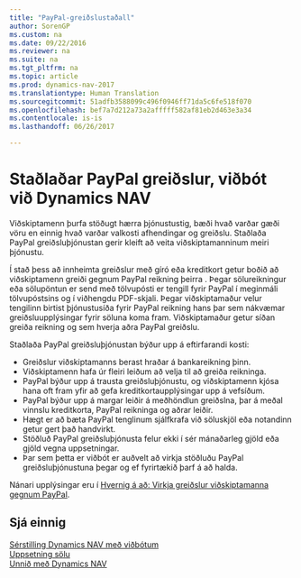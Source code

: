 ```yaml
---
title: "PayPal-greiðslustaðall"
author: SorenGP
ms.custom: na
ms.date: 09/22/2016
ms.reviewer: na
ms.suite: na
ms.tgt_pltfrm: na
ms.topic: article
ms.prod: dynamics-nav-2017
ms.translationtype: Human Translation
ms.sourcegitcommit: 51adfb3588099c496f0946ff71da5c6fe518f070
ms.openlocfilehash: bef7a7d212a73a2afffff582af81eb2d463e3a34
ms.contentlocale: is-is
ms.lasthandoff: 06/26/2017

---
```


# <a name="the-paypal-payments-standard-extension-to-dynamics-nav"></a>Staðlaðar PayPal greiðslur, viðbót við Dynamics NAV
Viðskiptamenn þurfa stöðugt hærra þjónustustig, bæði hvað varðar gæði vöru en einnig hvað varðar valkosti afhendingar og greiðslu. Staðlaða PayPal greiðsluþjónustan gerir kleift að veita viðskiptamanninum meiri þjónustu.

Í stað þess að innheimta greiðslur með gíró eða kreditkort getur boðið að viðskiptamenn greiði gegnum PayPal reikning þeirra . Þegar sölureikningur eða sölupöntun er send með tölvupósti er tengill fyrir PayPal í meginmáli tölvupóstsins og í viðhengdu PDF-skjali. Þegar viðskiptamaður velur tengilinn birtist þjónustusíða fyrir PayPal reikning hans þar sem nákvæmar greiðsluupplýsingar fyrir söluna koma fram. Viðskiptamaður getur síðan greiða reikning og sem hverja aðra PayPal greiðslu.

Staðlaða PayPal greiðsluþjónustan býður upp á eftirfarandi kosti:

- Greiðslur viðskiptamanns berast hraðar á bankareikning þinn.
- Viðskiptamenn hafa úr fleiri leiðum að velja til að greiða reikninga.
- PayPal býður upp á trausta greiðsluþjónustu, og viðskiptamenn kjósa hana oft fram yfir að gefa kreditkortaupplýsingar upp á vefsíðum.
- PayPal býður upp á margar leiðir á meðhöndlun greiðslna, þar á meðal vinnslu kreditkorta, PayPal reikninga og aðrar leiðir.
- Hægt er að bæta PayPal tenglinum sjálfkrafa við söluskjöl eða notandinn getur gert það handvirkt.
- Stöðluð PayPal greiðsluþjónusta felur ekki í sér mánaðarleg gjöld eða gjöld vegna uppsetningar.
- Þar sem þetta er viðbót er auðvelt að virkja stöðluðu PayPal greiðsluþjónustuna þegar og ef fyrirtækið þarf á að halda.  

Nánari upplýsingar eru í [Hvernig á að: Virkja greiðslur viðskiptamanna gegnum PayPal](sales-how-enable-customer-payments-paypal.md).

## <a name="see-also"></a>Sjá einnig  
[Sérstilling Dynamics NAV með viðbótum](ui-extensions.md)  
[Uppsetning sölu](sales-setup-sales.md)  
[Unnið með Dynamics NAV](ui-work-product.md)

